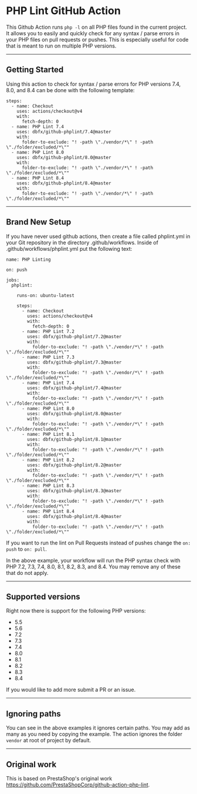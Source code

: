 # PHP Lint GitHub Action

This Github Action runs `php -l` on all PHP files found in the current project. It allows you to easily and quickly check for 
any syntax / parse errors in your PHP files on pull requests or pushes. This is especially useful for code that is 
meant to run on multiple PHP versions.  

---

## Getting Started

Using this action to check for syntax / parse errors for PHP versions 7.4, 8.0, and 8.4 can be done with the following template:

```
steps:
  - name: Checkout
    uses: actions/checkout@v4
    with:
      fetch-depth: 0
  - name: PHP Lint 7.4
    uses: dbfx/github-phplint/7.4@master
    with:
      folder-to-exclude: "! -path \"./vendor/*\" ! -path \"./folder/excluded/*\""
  - name: PHP Lint 8.0
    uses: dbfx/github-phplint/8.0@master
    with:
      folder-to-exclude: "! -path \"./vendor/*\" ! -path \"./folder/excluded/*\""
  - name: PHP Lint 8.4
    uses: dbfx/github-phplint/8.4@master
    with:
      folder-to-exclude: "! -path \"./vendor/*\" ! -path \"./folder/excluded/*\""
```

---

## Brand New Setup

If you have never used github actions, then create a file called phplint.yml in your Git repository in the directory 
.github/workflows. Inside of .github/workflows/phplint.yml put the following text:
```
name: PHP Linting

on: push

jobs:
  phplint:

    runs-on: ubuntu-latest

    steps:
      - name: Checkout
        uses: actions/checkout@v4
        with:
          fetch-depth: 0
      - name: PHP Lint 7.2
        uses: dbfx/github-phplint/7.2@master
        with:
          folder-to-exclude: "! -path \"./vendor/*\" ! -path \"./folder/excluded/*\""
      - name: PHP Lint 7.3
        uses: dbfx/github-phplint/7.3@master
        with:
          folder-to-exclude: "! -path \"./vendor/*\" ! -path \"./folder/excluded/*\""
      - name: PHP Lint 7.4
        uses: dbfx/github-phplint/7.4@master
        with:
          folder-to-exclude: "! -path \"./vendor/*\" ! -path \"./folder/excluded/*\""
      - name: PHP Lint 8.0
        uses: dbfx/github-phplint/8.0@master
        with:
          folder-to-exclude: "! -path \"./vendor/*\" ! -path \"./folder/excluded/*\""   
      - name: PHP Lint 8.1
        uses: dbfx/github-phplint/8.1@master
        with:
          folder-to-exclude: "! -path \"./vendor/*\" ! -path \"./folder/excluded/*\""
      - name: PHP Lint 8.2
        uses: dbfx/github-phplint/8.2@master
        with:
          folder-to-exclude: "! -path \"./vendor/*\" ! -path \"./folder/excluded/*\""
      - name: PHP Lint 8.3
        uses: dbfx/github-phplint/8.3@master
        with:
          folder-to-exclude: "! -path \"./vendor/*\" ! -path \"./folder/excluded/*\""
      - name: PHP Lint 8.4
        uses: dbfx/github-phplint/8.4@master
        with:
          folder-to-exclude: "! -path \"./vendor/*\" ! -path \"./folder/excluded/*\""
```

If you want to run the lint on Pull Requests instead of pushes change the ```on: push``` to ```on: pull```.

In the above example, your workflow will run the PHP syntax check with PHP 7.2, 7.3, 7.4, 8.0, 8.1, 8.2, 8.3, and 8.4. You may remove any of these that do not apply.

---

## Supported versions

Right now there is support for the following PHP versions: 
 - 5.5
 - 5.6
 - 7.2
 - 7.3
 - 7.4
 - 8.0
 - 8.1
 - 8.2
 - 8.3
 - 8.4
 
 If you would like to add more submit a PR or an issue. 
 
---

## Ignoring paths

You can see in the above examples it ignores certain paths. You may add as many as you need by copying the example. 
The action ignores the folder `vendor` at root of project by default.

---

## Original work

This is based on PrestaShop's original work https://github.com/PrestaShopCorp/github-action-php-lint. 
 
